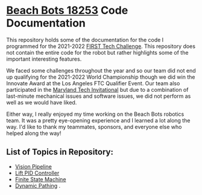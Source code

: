 # [Beach Bots 18253](https://www.instagram.com/beachbotsftc/?hl=en) Code Documentation

This repository holds some of the documentation for the code I programmed for the 2021-2022 [FIRST Tech Challenge](https://www.firstinspires.org/robotics/ftc). This repository does not contain the entire code for the robot but rather highlights some of the important interesting features.

We faced some challenges throughout the year and so our team did not end up qualifying for the 2021-2022 World Championship though we did win the Innovate Award at the Los Angeles FTC Qualifier Event. Our team also participated in the [Maryland Tech Invitational](https://sites.google.com/view/mdtechinvitational/home) but due to a combination of last-minute mechanical issues and software issues, we did not perform as well as we would have liked.

Either way, I really enjoyed my time working on the Beach Bots robotics team. It was a pretty eye-opening experience and I learned a lot along the way. I'd like to thank my teammates, sponsors, and everyone else who helped along the way!


## List of Topics in Repository:
* [Vision Pipeline](https://github.com/JacksonStrauss/BeachBots2021-2022-CodeDocumentation/tree/main/Vision%20Pipeline)
* [Lift PID Controller](https://github.com/JacksonStrauss/BeachBots2021-2022-CodeDocumentation/tree/main/Lift%20PID%20Controller)
* [Finite State Machine](https://github.com/JacksonStrauss/BeachBots2021-2022-CodeDocumentation/tree/main/Finite%20State%20Machine)
* [Dynamic Pathing](https://github.com/JacksonStrauss/BeachBots2021-2022-CodeDocumentation/tree/main/Dynamic%20Pathing)
.
